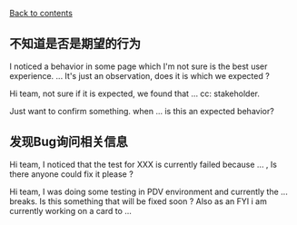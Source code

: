 [Back to contents](https://github.com/TD-English-Learning-Community/common-expressions)


## 不知道是否是期望的行为

I noticed a behavior in some page which I'm not sure is the best user experience. ... It's just an observation, does it is which we expected ?

Hi team, not sure if it is expected, we found that ... cc: stakeholder.

Just want to confirm something. when ... is this an expected behavior?

## 发现Bug询问相关信息

Hi team, I noticed that the test for XXX is currently failed because ... , Is there anyone could fix it please ?

Hi team, I was doing some testing in PDV environment and currently the ... breaks. Is this something that will be fixed soon ? Also as an FYI i am currently working on a card to ...